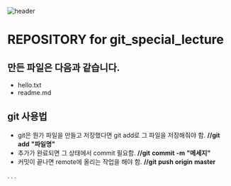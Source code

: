 ![header](https://capsule-render.vercel.app/api?type=Waving&color=4e63d6&height=200&section=header&text=First_Project&fontSize=50&animation=fadeIn&fontColor=DDDDDD)
 
 # **REPOSITORY** for **git_special_lecture**




## 만든 파일은 다음과 **같습니다.**

* hello.txt
* readme.md



git 사용법
---
* git은 뭔가 파일을 만들고 저장했다면 git add로 그 파일을 저장해줘야 함. **//git** **add** **"파일명"**
* 추가가 완료되면 그 상태에서 commit 필요함. **//git** **commit** **-m** **"메세지"**
* 커밋이 끝나면 remote에 올리는 작업을 해야 함. **//git** **push** **origin** **master**



.
.
.